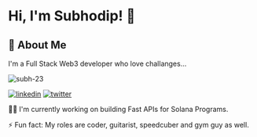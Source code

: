 
# Hi, I'm Subhodip! 👋


## 🚀 About Me
I'm a Full Stack Web3 developer who love challanges...


<p align="left"> <img src="https://komarev.com/ghpvc/?username=subh-23&label=Profile%20views&color=00ff00&style=flat" alt="subh-23" /> </p>


<!-- ## 🔗 Links -->
<!-- [![portfolio](https://img.shields.io/badge/my_portfolio-000?style=for-the-badge&logo=ko-fi&logoColor=white)](https://subh0dip-portfolio.web.app/) -->
[![linkedin](https://img.shields.io/badge/linkedin-0A66C2?style=for-the-badge&logo=linkedin&logoColor=white)](https://www.linkedin.com/in/subhodip-roy/)
[![twitter](https://img.shields.io/badge/twitter-1DA1F2?style=for-the-badge&logo=twitter&logoColor=white)](https://twitter.com/23_subh/)


<!-- ## Other Common Github Profile Sections -->
👩‍💻 I'm currently working on building Fast APIs for Solana Programs.

⚡️ Fun fact: My roles are coder, guitarist, speedcuber and gym guy as well.

